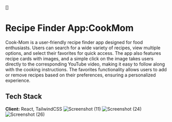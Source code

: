 []
# Recipe Finder App:CookMom 

Cook-Mom is a user-friendly recipe finder app designed for food enthusiasts. Users can search for a wide variety of recipes, view multiple options, and select their favorites for quick access. The app also features recipe cards with images, and a simple click on the image takes users directly to the corresponding YouTube video, making it easy to follow along with the cooking instructions. The favorites functionality allows users to add or remove recipes based on their preferences, ensuring a personalized experience.


## Tech Stack

**Client:** React, TailwindCSS
![Screenshot (11)](https://github.com/user-attachments/assets/7cae6158-227c-4eb8-a90b-ebc3ac1a3475)
![Screenshot (24)](https://github.com/user-attachments/assets/17b07f6d-2344-4fc9-83b9-113a347a4f7d)
![Screenshot (26)](https://github.com/user-attachments/assets/fb584200-a292-4281-bdf2-a90d02309764)


